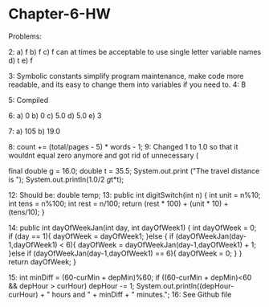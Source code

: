 Chapter-6-HW
============

 Problems:
 
 2: 
  a) f
  b) f
  c) f can at times be acceptable to use single letter variable names
  d) t
  e) f 
  
3: Symbolic constants simplify program maintenance, make code more readable, and its easy to change them into variables if you need to. 
4:
 B

5:
  Compiled
  
6:
 a) 0
 b) 0
 c) 5.0
 d) 5.0 
 e) 3
 
7:
 a) 105
 b) 19.0

8:
  count += (total/pages - 5) * words - 1;
9:
  Changed 1 to 1.0 so that it wouldnt equal zero anymore and got rid of unnecessary (
  
  final double g = 16.0;
  double t = 35.5;
  System.out.print ("The travel distance is ");
  System.out.println(1.0/2 *g*t*t);
  
12:
  Should be: 
     double temp;
13:
public int digitSwitch(int n) {
  int unit = n%10;
  int tens = n%100;
  int rest = n/100;
  return (rest * 100) + (unit * 10) + (tens/10);
}

14:
	public int dayOfWeekJan(int day, int dayOfWeek1) {
		int dayOfWeek = 0;
		if (day == 1){
			dayOfWeek = dayOfWeek1;
		}else {
			if (dayOfWeekJan(day-1,dayOfWeek1) < 6){
				dayOfWeek = dayOfWeekJan(day-1,dayOfWeek1) + 1;
			}else if (dayOfWeekJan(day-1,dayOfWeek1) == 6){
				dayOfWeek = 0;
			}
		}
		return dayOfWeek;
	}
	
15:
 int minDiff = (60-curMin + depMin)%60;
 if ((60-curMin + depMin)<60 && depHour > curHour) depHour -= 1; 
 System.out.println((depHour-curHour) + " hours and " + minDiff + " minutes.";
16:
  See Github file
